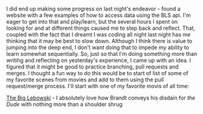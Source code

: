 I did end up making some progress on last night's endeavor - found a website with a few examples of how to access data using the BLS api.  I'm eager to get into that and play/learn, but the several hours I spent on looking for and at different things caused me to step back and reflect.  That, coupled with the fact that I dreamt I was coding all night last night has me thinking that it may be best to slow down.  Although I think there is value to jumping into the deep end, I don't want doing that to impede my ability to learn somewhat sequentially.  So, just so that I'm doing something more than writihg and reflecting on yesterday's experience, I came up with an idea.  I figured that it might be good to practice branching, pull requests and merges.  I thought a fun way to do this would be to start of list of some of my favorite scenes from movies and add to them using the pull request/merge process.  I'll start with one of my favorite movis of all time:

[The Big Lebowski](https://www.youtube.com/watch?v=nFxw-hkr4cI) - I absolutely love how Brandt conveys his disdain for _the Dude_ with nothing more than a shoulder shrug
